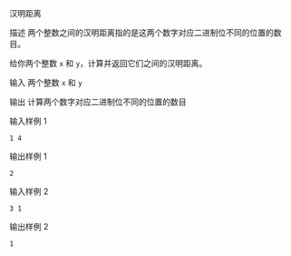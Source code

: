 汉明距离

描述
两个整数之间的汉明距离指的是这两个数字对应二进制位不同的位置的数目。

给你两个整数 `x` 和 `y`，计算并返回它们之间的汉明距离。

输入
两个整数 `x` 和 `y`

输出
计算两个数字对应二进制位不同的位置的数目

输入样例 1
```
1 4
```

输出样例 1
```
2
```

输入样例 2
```
3 1
```

输出样例 2
```
1
```